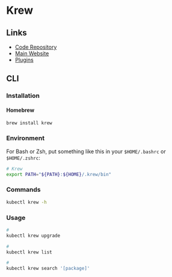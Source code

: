 # Krew

## Links

- [Code Repository](https://github.com/kubernetes-sigs/krew)
- [Main Website](https://krew.sigs.k8s.io/)
- [Plugins](https://krew.sigs.k8s.io/plugins/)

## CLI

### Installation

#### Homebrew

```sh
brew install krew
```

### Environment

For Bash or Zsh, put something like this in your `$HOME/.bashrc` or `$HOME/.zshrc`:

```sh
# Krew
export PATH="${PATH}:${HOME}/.krew/bin"
```

### Commands

```sh
kubectl krew -h
```

### Usage

```sh
#
kubectl krew upgrade

#
kubectl krew list

#
kubectl krew search '[package]'
```

<!--
# Non-official
kubectl krew install exec-all
-->
